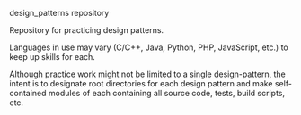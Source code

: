 design_patterns repository

Repository for practicing design patterns.

Languages in use may vary (C/C++, Java, Python, PHP, JavaScript, etc.) to keep up skills for each.

Although practice work might not be limited to a single design-pattern, the intent is to designate root directories for each design pattern and make self-contained modules of each containing all source code, tests, build scripts, etc.

